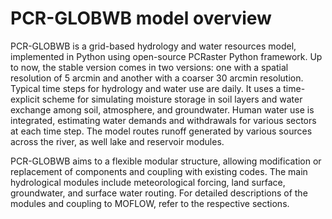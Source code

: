 # PCR-GLOBWB model overview

PCR-GLOBWB is a grid-based hydrology and water resources model, implemented in Python using open-source PCRaster Python framework. Up to now, the stable version comes in two versions: one with a spatial resolution of 5 arcmin and another with a coarser 30 arcmin resolution. Typical time steps for hydrology and water use are daily. It uses a time-explicit scheme for simulating moisture storage in soil layers and water exchange among soil, atmosphere, and groundwater. Human water use is integrated, estimating water demands and withdrawals for various sectors at each time step. The model routes runoff generated by various sources across the river, as well lake and reservoir modules. 

PCR-GLOBWB aims to a flexible modular structure, allowing modification or replacement of components and coupling with existing codes. The main hydrological modules include meteorological forcing, land surface, groundwater, and surface water routing. For detailed descriptions of the modules and coupling to MOFLOW, refer to the respective sections.
